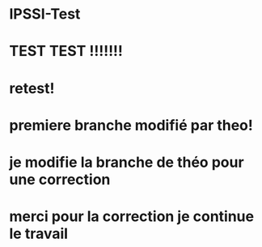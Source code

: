 
# IPSSI-Test
# TEST TEST !!!!!!!
# retest!
# premiere branche modifié par theo!
# je modifie la branche de théo pour une correction
# merci pour la correction je continue le travail
